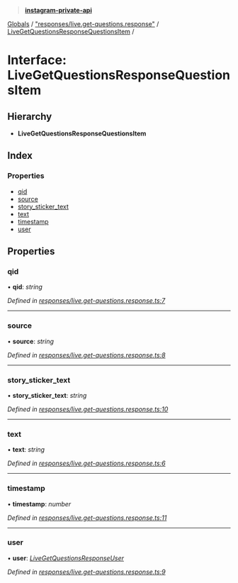 > **[instagram-private-api](../README.md)**

[Globals](../README.md) / ["responses/live.get-questions.response"](../modules/_responses_live_get_questions_response_.md) / [LiveGetQuestionsResponseQuestionsItem](_responses_live_get_questions_response_.livegetquestionsresponsequestionsitem.md) /

# Interface: LiveGetQuestionsResponseQuestionsItem

## Hierarchy

* **LiveGetQuestionsResponseQuestionsItem**

## Index

### Properties

* [qid](_responses_live_get_questions_response_.livegetquestionsresponsequestionsitem.md#qid)
* [source](_responses_live_get_questions_response_.livegetquestionsresponsequestionsitem.md#source)
* [story_sticker_text](_responses_live_get_questions_response_.livegetquestionsresponsequestionsitem.md#story_sticker_text)
* [text](_responses_live_get_questions_response_.livegetquestionsresponsequestionsitem.md#text)
* [timestamp](_responses_live_get_questions_response_.livegetquestionsresponsequestionsitem.md#timestamp)
* [user](_responses_live_get_questions_response_.livegetquestionsresponsequestionsitem.md#user)

## Properties

###  qid

• **qid**: *string*

*Defined in [responses/live.get-questions.response.ts:7](https://github.com/dilame/instagram-private-api/blob/173bc62/src/responses/live.get-questions.response.ts#L7)*

___

###  source

• **source**: *string*

*Defined in [responses/live.get-questions.response.ts:8](https://github.com/dilame/instagram-private-api/blob/173bc62/src/responses/live.get-questions.response.ts#L8)*

___

###  story_sticker_text

• **story_sticker_text**: *string*

*Defined in [responses/live.get-questions.response.ts:10](https://github.com/dilame/instagram-private-api/blob/173bc62/src/responses/live.get-questions.response.ts#L10)*

___

###  text

• **text**: *string*

*Defined in [responses/live.get-questions.response.ts:6](https://github.com/dilame/instagram-private-api/blob/173bc62/src/responses/live.get-questions.response.ts#L6)*

___

###  timestamp

• **timestamp**: *number*

*Defined in [responses/live.get-questions.response.ts:11](https://github.com/dilame/instagram-private-api/blob/173bc62/src/responses/live.get-questions.response.ts#L11)*

___

###  user

• **user**: *[LiveGetQuestionsResponseUser](_responses_live_get_questions_response_.livegetquestionsresponseuser.md)*

*Defined in [responses/live.get-questions.response.ts:9](https://github.com/dilame/instagram-private-api/blob/173bc62/src/responses/live.get-questions.response.ts#L9)*